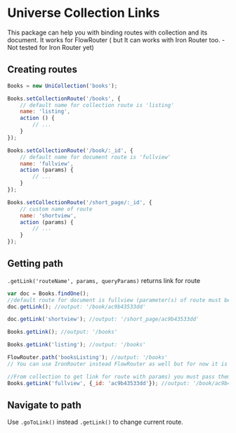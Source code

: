 # Universe Collection Links
This package can help you with binding routes with collection and its document.
It works for FlowRouter ( but It can works with Iron Router too. - Not tested for Iron Router yet)

## Creating routes
```js
Books = new UniCollection('books');

Books.setCollectionRoute('/books', {
    // default name for collection route is 'listing'
    name: 'listing',
    action () {
        // ...
    }
});

Books.setCollectionRoute('/book/:_id', {
    // default name for document route is 'fullview'
    name: 'fullview',
    action (params) {
        // ...
    }
});

Books.setCollectionRoute('/short_page/:_id', {
    // custom name of route
    name: 'shortview',
    action (params) {
        // ...
    }
});
```
## Getting path

`.getLink('routeName', params, queryParams)` returns link for route

```js
var doc = Books.findOne();
//default route for document is fullview (parameter(s) of route must be the same as key(s) of document)
doc.getLink(); //output: '/book/ac9b43533dd'

doc.getLink('shortview'); //output: '/short_page/ac9b43533dd'

Books.getLink(); //output: '/books'

Books.getLink('listing'); //output: '/books'

FlowRouter.path('booksListing'); //output: '/books'
// You can use IronRouter instead FlowRouter as well but for now it is not tested.

//From collection to get link for route with params) you must pass them.
Books.getLink('fullview', {_id: 'ac9b43533dd'}); //output: '/book/ac9b43533dd'
```

## Navigate to path

Use `.goToLink()` instead `.getLink()` to change current route.
